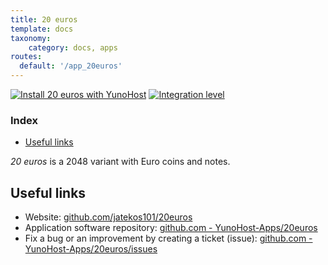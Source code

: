 ```yaml
---
title: 20 euros
template: docs
taxonomy:
    category: docs, apps
routes:
  default: '/app_20euros'
---
```


[![Install 20 euros with YunoHost](https://install-app.yunohost.org/install-with-yunohost.svg)](https://install-app.yunohost.org/?app=20euros) [![Integration level](https://dash.yunohost.org/integration/20euros.svg)](https://dash.yunohost.org/appci/app/20euros)

### Index

- [Useful links](#useful-links)

*20 euros* is a 2048 variant with Euro coins and notes.

## Useful links

+ Website: [github.com/jatekos101/20euros](https://github.com/jatekos101/20euros)
+ Application software repository: [github.com - YunoHost-Apps/20euros](https://github.com/YunoHost-Apps/20euros_ynh)
+ Fix a bug or an improvement by creating a ticket (issue): [github.com - YunoHost-Apps/20euros/issues](https://github.com/YunoHost-Apps/20euros_ynh/issues)
